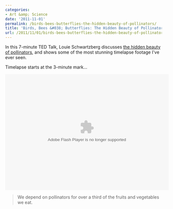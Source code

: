```yaml
---
categories:
- Art &amp; Science
date: '2011-11-01'
permalink: /birds-bees-butterflies-the-hidden-beauty-of-pollinators/
title: 'Birds, Bees &#038; Butterflies: The Hidden Beauty of Pollinators'
url: /2011/11/01/birds-bees-butterflies-the-hidden-beauty-of-pollinators
---
```


In this 7-minute TED Talk, Louie Schwartzberg discusses <a href="http://www.ted.com/talks/louie_schwartzberg_the_hidden_beauty_of_pollination.html">the hidden beauty of pollinators</a>, and shows some of the most stunning timelapse footage I've ever seen.

Timelapse starts at the 3-minute mark...

<object class="alignc" width="526" height="374">
<param name="movie" value="http://video.ted.com/assets/player/swf/EmbedPlayer.swf"></param>
<param name="allowFullScreen" value="true" />
<param name="allowScriptAccess" value="always"/>
<param name="wmode" value="transparent"></param>
<param name="bgColor" value="#ffffff"></param>
<param name="flashvars" value="vu=http://video.ted.com/talk/stream/2011U/Blank/LouieSchwartzberg_2011U-320k.mp4&su=http://images.ted.com/images/ted/tedindex/embed-posters/LouieSchwartzberg-2011U.embed_thumbnail.jpg&vw=512&vh=288&ap=0&ti=1140&lang=&introDuration=15330&adDuration=4000&postAdDuration=830&adKeys=talk=louie_schwartzberg_the_hidden_beauty_of_pollination;year=2011;theme=hidden_gems;theme=animals_that_amaze;theme=inspired_by_nature;theme=evolution_s_genius;event=TED2011;tag=beauty;tag=evolution;tag=film;tag=life;tag=nature;&preAdTag=tconf.ted/embed;tile=1;sz=512x288;" />
<embed src="http://video.ted.com/assets/player/swf/EmbedPlayer.swf" pluginspace="http://www.macromedia.com/go/getflashplayer" type="application/x-shockwave-flash" wmode="transparent" bgColor="#ffffff" width="526" height="374" allowFullScreen="true" allowScriptAccess="always" flashvars="vu=http://video.ted.com/talk/stream/2011U/Blank/LouieSchwartzberg_2011U-320k.mp4&su=http://images.ted.com/images/ted/tedindex/embed-posters/LouieSchwartzberg-2011U.embed_thumbnail.jpg&vw=512&vh=288&ap=0&ti=1140&lang=&introDuration=15330&adDuration=4000&postAdDuration=830&adKeys=talk=louie_schwartzberg_the_hidden_beauty_of_pollination;year=2011;theme=hidden_gems;theme=animals_that_amaze;theme=inspired_by_nature;theme=evolution_s_genius;event=TED2011;tag=beauty;tag=evolution;tag=film;tag=life;tag=nature;&preAdTag=tconf.ted/embed;tile=1;sz=512x288;"></embed>
</object>

<blockquote>We depend on pollinators for over a third of the fruits and vegetables we eat.</blockquote>